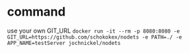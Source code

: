 # command
use your own GIT_URL
```docker run -it --rm -p 8080:8080 -e GIT_URL=https://github.com/schokokex/nodets -e PATH=./ -e APP_NAME=testServer jochnickel/nodets```
